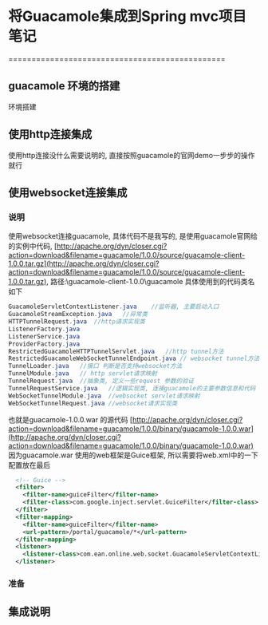 # 将Guacamole集成到Spring mvc项目笔记
===============================================
## guacamole 环境的搭建
环境搭建
## 使用http连接集成
使用http连接没什么需要说明的, 直接按照guacamole的官网demo一步步的操作就行
## 使用websocket连接集成
### 说明
使用websocket连接guacamole, 具体代码不是我写的, 是使用guacamole官网给的实例中代码, 
[http://apache.org/dyn/closer.cgi?action=download&filename=guacamole/1.0.0/source/guacamole-client-1.0.0.tar.gz](http://apache.org/dyn/closer.cgi?action=download&filename=guacamole/1.0.0/source/guacamole-client-1.0.0.tar.gz), 路径:\guacamole-client-1.0.0\guacamole
具体使用到的代码类名如下
```java
GuacamoleServletContextListener.java	//监听器, 主要启动入口
GuacamoleStreamException.java	//异常类
HTTPTunnelRequest.java	//http请求实现类
ListenerFactory.java
ListenerService.java
ProviderFactory.java
RestrictedGuacamoleHTTPTunnelServlet.java	//http tunnel方法
RestrictedGuacamoleWebSocketTunnelEndpoint.java	// websocket tunnel方法
TunnelLoader.java	//接口 判断是否支持websocket方法
TunnelModule.java	// http servlet请求映射
TunnelRequest.java	//抽象类, 定义一些request 参数的验证
TunnelRequestService.java	//逻辑实现类, 连接guacamole的主要参数信息和代码
WebSocketTunnelModule.java	//websocket servlet请求映射
WebSocketTunnelRequest.java	//websocket请求实现类
```
也就是guacamole-1.0.0.war 的源代码 [http://apache.org/dyn/closer.cgi?action=download&filename=guacamole/1.0.0/binary/guacamole-1.0.0.war](http://apache.org/dyn/closer.cgi?action=download&filename=guacamole/1.0.0/binary/guacamole-1.0.0.war)
因为guacamole.war 使用的web框架是Guice框架, 所以需要将web.xml中的一下配置放在最后
```xml
  <!-- Guice -->
  <filter>
    <filter-name>guiceFilter</filter-name>
    <filter-class>com.google.inject.servlet.GuiceFilter</filter-class>
  </filter>
  <filter-mapping>
    <filter-name>guiceFilter</filter-name>
    <url-pattern>/portal/guacamole/*</url-pattern>
  </filter-mapping>
  <listener>
    <listener-class>com.ean.online.web.socket.GuacamoleServletContextListener</listener-class>
  </listener>
```
### 准备
## 集成说明

## 